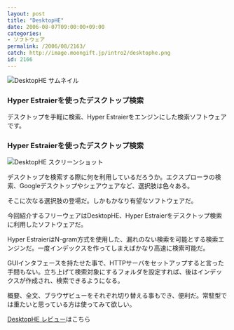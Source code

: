 ```yaml
---
layout: post
title: "DesktopHE"
date: 2006-08-07T09:00:00+09:00
categories:
- ソフトウェア
permalink: /2006/08/2163/
catch: http://image.moongift.jp/intro2/desktophe.png
id: 2166
---
```

 ![DesktopHE サムネイル](http://image.moongift.jp/intro2/desktophe.t.png "DesktopHE サムネイル")
  

### Hyper Estraierを使ったデスクトップ検索
  
デスクトップを手軽に検索、Hyper Estraierをエンジンにした検索ソフトウェアです。  
<!--more-->  

### Hyper Estraierを使ったデスクトップ検索
  

![DesktopHE スクリーンショット](http://image.moongift.jp/intro2/desktophe.png "DesktopHE スクリーンショット")

  

デスクトップを検索する際に何を利用しているだろうか。エクスプローラの検索、Googleデスクトップやシェアウェアなど、選択肢は色々ある。

  

そこに次なる選択肢の登場だ。しかもかなり有望なソフトウェアだ。

  

今回紹介するフリーウェアはDesktopHE、Hyper Estraierをデスクトップ検索に利用したソフトウェアだ。

  

Hyper EstraierはN-gram方式を使用した、漏れのない検索を可能とする検索エンジンだ。一度インデックスを作ってしまえばかなり高速に検索可能だ。

  

GUIインタフェースを持たせた事で、HTTPサーバをセットアップすると言った手間もない。立ち上げて検索対象にするフォルダを設定すれば、後はインデックスが作成され、検索できるようになる。

  

概要、全文、ブラウザビューをそれぞれ切り替える事もでき、便利だ。常駐型では重たいと思っている方は使ってみて欲しい。

  

[DesktopHE レビュー](http://fw.moongift.jp/review/i-2171.html)はこちら

